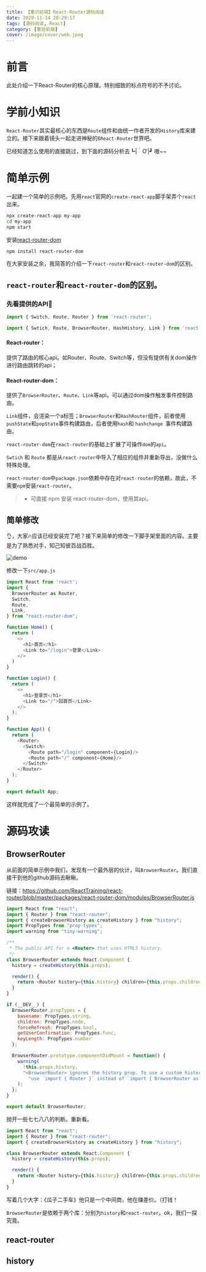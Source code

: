 ```yaml
---
title: 【重识前端】React-Router源码阅读
date: 2020-11-14 20:29:17
tags: [源码阅读, React]
category: [重拾前端]
cover: /image/cover/web.jpeg
---
```


# 前言

此处介绍一下React-Router的核心原理。特别细致的标点符号的不予讨论。

# 学前小知识

`React-Router`其实最核心的东西是`Route`组件和由统一作者开发的`History`库来建立的。接下来跟着镜头一起走进神秘的`ßReact-Router`世界吧。

已经知道怎么使用的直接跳过，到下面的源码分析去┗|｀O′|┛ 嗷~~

# 简单示例

一起建一个简单的示例吧。先用`react`官网的`create-react-app`脚手架弄个`react`出来。

```sh
npx create-react-app my-app
cd my-app
npm start
```

安装[react-router-dom](https://reactrouter.com/web/guides/quick-start)

```sh
npm install react-router-dom
```

在大家安装之余，我简答的介绍一下`react-router`和`react-router-dom`的区别。

## `react-router`和`react-router-dom`的区别。

### 先看提供的API

```javascript
import { Switch, Route, Router } from 'react-router';

import { Swtich, Route, BrowserRouter, HashHistory, Link } from 'react-router-dom';
```

#### React-router：

提供了路由的核心api。如Router、Route、Switch等，但没有提供有关dom操作进行路由跳转的api；

#### React-router-dom：

提供了`BrowserRouter`、`Route`、`Link`等api，可以通过dom操作触发事件控制路由。

`Link`组件，会渲染一个a标签；`BrowserRouter`和`HashRouter`组件，前者使用`pushState`和`popState`事件构建路由，后者使用` hash `和 `hashchange `事件构建路由。

`react-router-dom`在`react-router`的基础上扩展了可操作`dom`的`api`。

`Swtich` 和 `Route` 都是从`react-router`中导入了相应的组件并重新导出，没做什么特殊处理。

`react-router-dom`中`package.json`依赖中存在对`react-router`的依赖，故此，不需要`npm`安装`react-router`。

> - 可直接 npm 安装 react-router-dom，使用其api。

## 简单修改

👌，大家🔥应该已经安装完了吧？接下来简单的修改一下脚手架里面的内容。主要是为了熟悉对手，知己知彼百战百胜。

![demo](/image/router/demo.png)

修改一下`src/app.js`

```javascript
import React from 'react';
import {
  BrowserRouter as Router,
  Switch,
  Route,
  Link,
} from "react-router-dom";

function Home() {
  return (
    <>
      <h1>首页</h1>
      <Link to="/login">登录</Link>
    </>
  )
}

function Login() {
  return (
    <>
      <h1>登录页</h1>
      <Link to="/">回首页</Link>
    </>
  );
}

function App() {
  return (
    <Router>
      <Switch>
        <Route path="/login" component={Login}/>
        <Route path="/" component={Home}/>
      </Switch>
    </Router>
  );
}

export default App;
```

这样就完成了一个最简单的示例了。

# 源码攻读

## BrowserRouter

从前面的简单示例中我们，发现有一个最外层的伙计，叫`BrowserRouter`。我们直接干到他的github源码去瞅瞅。

链接：https://github.com/ReactTraining/react-router/blob/master/packages/react-router-dom/modules/BrowserRouter.js

```javascript
import React from "react";
import { Router } from "react-router";
import { createBrowserHistory as createHistory } from "history";
import PropTypes from "prop-types";
import warning from "tiny-warning";

/**
 * The public API for a <Router> that uses HTML5 history.
 */
class BrowserRouter extends React.Component {
  history = createHistory(this.props);

  render() {
    return <Router history={this.history} children={this.props.children} />;
  }
}

if (__DEV__) {
  BrowserRouter.propTypes = {
    basename: PropTypes.string,
    children: PropTypes.node,
    forceRefresh: PropTypes.bool,
    getUserConfirmation: PropTypes.func,
    keyLength: PropTypes.number
  };

  BrowserRouter.prototype.componentDidMount = function() {
    warning(
      !this.props.history,
      "<BrowserRouter> ignores the history prop. To use a custom history, " +
        "use `import { Router }` instead of `import { BrowserRouter as Router }`."
    );
  };
}

export default BrowserRouter;

```

抛开一些七七八八的判断。重新看。

```javascript
import React from "react";
import { Router } from "react-router";
import { createBrowserHistory as createHistory } from "history";

class BrowserRouter extends React.Component {
  history = createHistory(this.props);

  render() {
    return <Router history={this.history} children={this.props.children} />;
  }
}
```

写着几个大字：《瓜子二手车》他只是一个中间商，他在赚差价。（打钱！

`BrowserRouter`是依赖于两个库：分别为`history`和`react-router`。ok，我们一探究竟。

## react-router



## history

